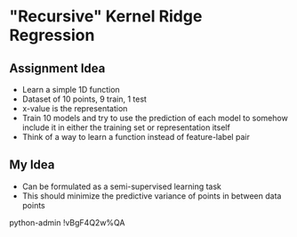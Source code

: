 # "Recursive" Kernel Ridge Regression

## Assignment Idea

* Learn a simple 1D function
* Dataset of 10 points, 9 train, 1 test
* x-value is the representation
* Train 10 models and try to use the prediction of each model to somehow include
it in either the training set or representation itself
* Think of a way to learn a function instead of feature-label pair


## My Idea
* Can be formulated as a semi-supervised learning task
* This should minimize the predictive variance of points in between
data points

python-admin    !vBgF4Q2w%QA